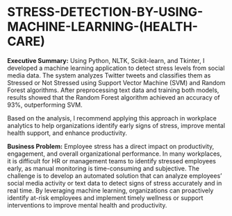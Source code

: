 # STRESS-DETECTION-BY-USING-MACHINE-LEARNING-(HEALTH-CARE)

**Executive Summary:**
Using Python, NLTK, Scikit-learn, and Tkinter, I developed a machine learning application to detect stress levels from social media data. The system analyzes Twitter tweets and classifies them as Stressed or Not Stressed using Support Vector Machine (SVM) and Random Forest algorithms. After preprocessing text data and training both models, results showed that the Random Forest algorithm achieved an accuracy of 93%, outperforming SVM.

Based on the analysis, I recommend applying this approach in workplace analytics to help organizations identify early signs of stress, improve mental health support, and enhance productivity.

**Business Problem:**
Employee stress has a direct impact on productivity, engagement, and overall organizational performance. In many workplaces, it is difficult for HR or management teams to identify stressed employees early, as manual monitoring is time-consuming and subjective. The challenge is to develop an automated solution that can analyze employees’ social media activity or text data to detect signs of stress accurately and in real time. By leveraging machine learning, organizations can proactively identify at-risk employees and implement timely wellness or support interventions to improve mental health and productivity.


